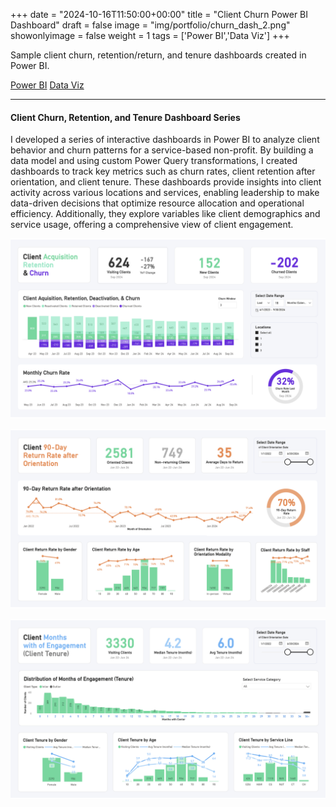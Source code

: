 +++
date = "2024-10-16T11:50:00+00:00"
title = "Client Churn Power BI Dashboard"
draft = false
image = "img/portfolio/churn_dash_2.png"
showonlyimage = false
weight = 1
tags = ['Power BI','Data Viz']
+++

Sample client churn, retention/return, and tenure dashboards created in Power BI.

<div class=Tags>
<span><a href="/tags/power-bi/">Power BI</a></span>
<span><a href="/tags/data-viz/">Data Viz</a></span>
</div>
<!--more-->
<hr>

#### Client Churn, Retention, and Tenure Dashboard Series

I developed a series of interactive dashboards in Power BI to analyze client behavior and churn patterns for a service-based non-profit. By building a data model and using custom Power Query transformations, I created dashboards to track key metrics such as churn rates, client retention after orientation, and client tenure. These dashboards provide insights into client activity across various locations and services, enabling leadership to make data-driven decisions that optimize resource allocation and operational efficiency. Additionally, they explore variables like client demographics and service usage, offering a comprehensive view of client engagement.

![Churn Dashboard](/img/portfolio/churn_dash_2.png)


![Retention Dashboard](/img/portfolio/return_dash_2.png)


![Tenure Dashboard](/img/portfolio/tenure_dash_2.png)